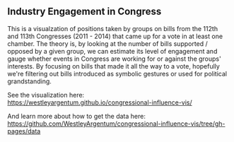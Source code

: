 ## Industry Engagement in Congress

This is a visualzation of positions taken by groups on bills from the 112th and 113th Congresses (2011 - 2014) that came up for a vote in at least one chamber. The theory is, by looking at the number of bills supported / opposed by a given group, we can estimate its level of engagement and gauge whether events in Congress are working for or against the groups' interests. By focusing on bills that made it all the way to a vote, hopefully we're filtering out bills introduced as symbolic gestures or used for political grandstanding.

See the visualization here: https://westleyargentum.github.io/congressional-influence-vis/

And learn more about how to get the data here: https://github.com/WestleyArgentum/congressional-influence-vis/tree/gh-pages/data
